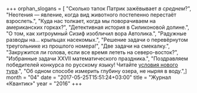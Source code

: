 +++
orphan_slogans = [ "Сколько тапок Патрик зажёвывает _в среднем_?", "Неотения — явление, когда вид животного постепенно перестаёт взрослеть.", "Куда нас толкает, когда мы поворачиваем на американских горках?", "Детективная история в Силиконовой долине.", "О том, как хитроумный Сизиф изобличил вора Автолика.", "Радужные разводы на... крыльцах насекомых.", "Решение задачи о перевёрнутом треугольнике из прошлого номера!", "Две задачи на смекалку.", "Закружится ли голова, если все время лететь на северо-восток?", "Избранные задачи XXVII математического праздника.", "Поздравляем победителей конкурса по русскому языку! Читайте [условия нового тура](/konkurs/rus).", "Об одном способе измерить глубину озера, не ныряя в воду.",]
month = "04"
date = "2017-05-25T15:51:24+03:00"
title = "Журнал «Квантик»"
year = "2016"
+++
